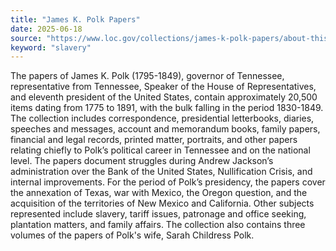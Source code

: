 ```yaml
---
title: "James K. Polk Papers"
date: 2025-06-18
source: "https://www.loc.gov/collections/james-k-polk-papers/about-this-collection/"
keyword: "slavery"
---
```


The papers of James K. Polk (1795-1849), governor of Tennessee, representative from Tennessee, Speaker of the House of Representatives, and eleventh president of the United States, contain approximately 20,500 items dating from 1775 to 1891, with the bulk falling in the period 1830-1849. The collection includes correspondence, presidential letterbooks, diaries, speeches and messages, account and memorandum books, family papers, financial and legal records, printed matter, portraits, and other papers relating chiefly to Polk&rsquo;s political career in Tennessee and on the national level. The papers document struggles during Andrew Jackson&rsquo;s administration over the Bank of the United States, Nullification Crisis, and internal improvements. For the period of Polk&rsquo;s presidency, the papers cover the annexation of Texas, war with Mexico, the Oregon question, and the acquisition of the territories of New Mexico and California. Other subjects represented include slavery, tariff issues, patronage and office seeking, plantation matters, and family affairs. The collection also contains three volumes of the papers of Polk's wife, Sarah Childress Polk.


